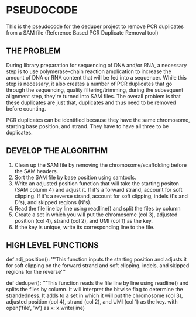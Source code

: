 # PSEUDOCODE #

This is the pseudocode for the deduper project to remove PCR duplicates from a SAM file (Reference Based PCR Duplicate Removal tool)

## THE PROBLEM ##

During library preparation for sequencing of DNA and/or RNA, a necessary step is to use polymerase-chain reaction amplication to increase the amount of DNA or RNA content that will be fed into a sequencer. While this step is necessary, it also creates a number of PCR duplicates that go through the sequencing, quality filtering/trimming, during the subsequent alignment step, they're turned into SAM files. The overall problem is that these duplicates are just that, duplicates and thus need to be removed before counting. 

PCR duplicates can be identified because they have the same chromosome, starting base position, and strand. They have to have all three to be duplicates.

## DEVELOP THE ALGORITHM ##

1. Clean up the SAM file by removing the chromosome/scaffolding before the SAM headers.
2. Sort the SAM file by base position using samtools.
3. Write an adjusted position function that will take the starting positon (SAM column 4) and adjust it. If it's a forward strand, account for soft clipping. If it's a reverse strand, account for soft clipping, indels (I's and D's), and skipped regions (N's).
4. Read the file line by line using readline() and split the files by column
5. Create a set in which you will put the chromosome (col 3), adjusted position (col 4), strand (col 2), and UMI (col 1) as the key. 
6. If the key is unique, write its corresponding line to the file. 

## HIGH LEVEL FUNCTIONS ##

def adj_position():
    '''This function inputs the starting position and adjusts it for soft clipping on the forward strand and soft clipping, indels, and skipped regions for the reverse'''  

def deduper():
    '''This function reads the file line by line using readline() and splits the files by column. It will interpret the bitwise flag to determine the strandedness. It adds to a set in which it will put the chromosome (col 3), adjusted position (col 4), strand (col 2), and UMI (col 1) as the key. 
    with open('file', 'w') as x:
        x.write(line)